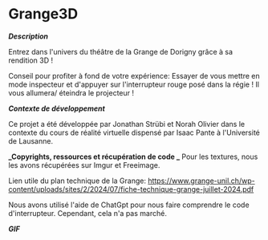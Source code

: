 # Grange3D

**_Description_**

Entrez dans l'univers du théâtre de la Grange de Dorigny grâce à sa rendition 3D ! 

Conseil pour profiter à fond de votre expérience: Essayer de vous mettre en mode inspecteur et d'appuyer sur l'interrupteur rouge posé dans la régie ! Il vous allumera/ éteindra le projecteur !

**_Contexte de développement_**

Ce projet a été développée par Jonathan Strübi et Norah Olivier dans le contexte du cours de réalité virtuelle dispensé par Isaac Pante à l'Université de Lausanne. 

**_Copyrights, ressources et récupération de code _**
Pour les textures, nous les avons récupérées sur Imgur et Freeimage. 

Lien utile du plan technique de la Grange: https://www.grange-unil.ch/wp-content/uploads/sites/2/2024/07/fiche-technique-grange-juillet-2024.pdf 

Nous avons utilisé l'aide de ChatGpt pour nous faire comprendre le code d'interrupteur. Cependant, cela n'a pas marché.

**_GIF_**
